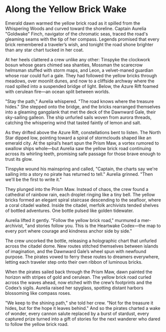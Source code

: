 # Along the Yellow Brick Wake

Emerald dawn warmed the yellow brick road as it spilled from the Whispering Woods and curved toward the shoreline.  Captain Aurelia "Goldwake" Finch, navigator of the chromatic seas, traced the road's gleaming seams with the tip of her compass.  Legends promised that every brick remembered a traveler’s wish, and tonight the road shone brighter than any star chart tucked in her coat.

At her heels clattered a crew unlike any other: Tinspyke the clockwork bosun whose gears chimed sea shanties, Mossman the scarecrow helmsman stuffed with storm maps, and Leon, a velvet-maned guardian whose roar could furl a gale.  They had followed the yellow bricks through meadows, over moonlit dunes, and now to a cliffside archway where the road spilled into a suspended bridge of light.  Below, the Azure Rift foamed with cerulean fire—an ocean split between worlds.

"Stay the path," Aurelia whispered.  "The road knows where the treasure hides."  She stepped onto the bridge, and the bricks rearranged themselves into a gleaming gangplank that met the deck of the Dawnward Gale, their sky-sailing galleon.  The ship unfurled sails woven from aurora threads, catching the whispering wind that tasted faintly of lemon and salt.

As they drifted above the Azure Rift, constellations bent to listen.  The North Star dipped low, pointing toward a spiral of stormclouds shaped like an emerald city.  At the spiral’s heart spun the Prism Maw, a vortex rumored to swallow ships whole—but Aurelia saw the yellow brick road continuing across its whirling teeth, promising safe passage for those brave enough to trust its glow.

Tinspyke wound his mainspring and called, "Captain, the charts say we're sailing into a story no pirate has returned to tell."  Aurelia grinned.  "Then we'll be the first to write it."

They plunged into the Prism Maw.  Instead of chaos, the crew found a cathedral of rainbow rain, each droplet ringing like a tiny bell.  The yellow bricks formed an elegant spiral staircase descending to the seafloor, where a coral citadel waited.  Inside the citadel, merfolk archivists tended shelves of bottled adventures.  One bottle pulsed like golden tidewater.

Aurelia lifted it gently.  "Follow the yellow brick road," murmured a mer-archivist, "and stories follow you.  This is the Heartwake Codex—the map to every port where courage and kindness anchor side by side."

The crew uncorked the bottle, releasing a holographic chart that unfurled across the citadel dome.  New routes stitched themselves between islands of imagination, and the Dawnward Gale’s wheel spun with newfound purpose.  The pirates vowed to ferry these routes to dreamers everywhere, letting each traveler step onto their own ribbon of luminous bricks.

When the pirates sailed back through the Prism Maw, dawn painted the horizon with stripes of gold and cerulean.  The yellow brick road curled across the waves ahead, now etched with the crew’s footprints and the Codex’s sigils.  Aurelia raised her spyglass, spotting distant harbors blossoming like compass roses.

"We keep to the shining path," she told her crew.  "Not for the treasure it hides, but for the hope it leaves behind."  And so the pirates charted a wake of wonder, every cannon salute replaced by a burst of stardust, every captured prize turned into a gift of stories for the next wanderer who dared to follow the yellow brick road.
